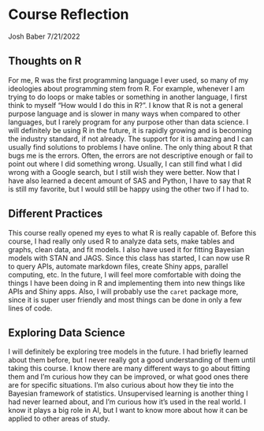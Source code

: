 Course Reflection
================
Josh Baber
7/21/2022

## Thoughts on R

For me, R was the first programming language I ever used, so many of my
ideologies about programming stem from R. For example, whenever I am
trying to do loops or make tables or something in another language, I
first think to myself “How would I do this in R?”. I know that R is not
a general purpose language and is slower in many ways when compared to
other languages, but I rarely program for any purpose other than data
science. I will definitely be using R in the future, it is rapidly
growing and is becoming the industry standard, if not already. The
support for it is amazing and I can usually find solutions to problems I
have online. The only thing about R that bugs me is the errors. Often,
the errors are not descriptive enough or fail to point out where I did
something wrong. Usually, I can still find what I did wrong with a
Google search, but I still wish they were better. Now that I have also
learned a decent amount of SAS and Python, I have to say that R is still
my favorite, but I would still be happy using the other two if I had to.

## Different Practices

This course really opened my eyes to what R is really capable of. Before
this course, I had really only used R to analyze data sets, make tables
and graphs, clean data, and fit models. I also have used it for fitting
Bayesian models with STAN and JAGS. Since this class has started, I can
now use R to query APIs, automate markdown files, create Shiny apps,
parallel computing, etc. In the future, I will feel more comfortable
with doing the things I have been doing in R and implementing them into
new things like APIs and Shiny apps. Also, I will probably use the
`caret` package more, since it is super user friendly and most things
can be done in only a few lines of code.

## Exploring Data Science

I will definitely be exploring tree models in the future. I had briefly
learned about them before, but I never really got a good understanding
of them until taking this course. I know there are many different ways
to go about fitting them and I’m curious how they can be improved, or
what good ones there are for specific situations. I’m also curious about
how they tie into the Bayesian framework of statistics. Unsupervised
learning is another thing I had never learned about, and I’m curious how
it’s used in the real world. I know it plays a big role in AI, but I
want to know more about how it can be applied to other areas of study.
